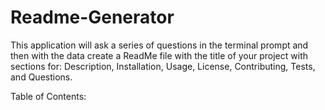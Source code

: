 # Readme-Generator
This application will ask a series of questions in the terminal prompt and then with the data create a ReadMe file with the title of your project with sections for: Description, Installation, Usage, License, Contributing, Tests, and Questions.  

Table of Contents:  